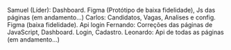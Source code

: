 Samuel (Líder): Dashboard. Figma (Protótipo de baixa fidelidade), Js das páginas (em andamento...)
Carlos: Candidatos, Vagas, Analises e config. Figma (baixa fidelidade). Api login
Fernando: Correções das páginas de JavaScript, Dashboard. Login, Cadastro.
Leonardo: Api de todas as páginas (em andamento...) 
